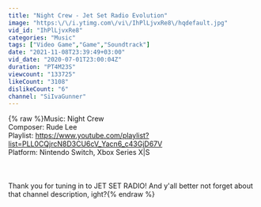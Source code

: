 ```yaml
---
title: "Night Crew - Jet Set Radio Evolution"
image: "https:\/\/i.ytimg.com\/vi\/IhPlLjvxRe8\/hqdefault.jpg"
vid_id: "IhPlLjvxRe8"
categories: "Music"
tags: ["Video Game","Game","Soundtrack"]
date: "2021-11-08T23:39:49+03:00"
vid_date: "2020-07-01T23:00:04Z"
duration: "PT4M23S"
viewcount: "133725"
likeCount: "3108"
dislikeCount: "6"
channel: "SiIvaGunner"
---
```

{% raw %}Music: Night Crew<br />Composer: Rude Lee<br />Playlist: <a rel="nofollow" target="blank" href="https://www.youtube.com/playlist?list=PLL0CQjrcN8D3CU6cV_Yacn6_c43GjD67V">https://www.youtube.com/playlist?list=PLL0CQjrcN8D3CU6cV_Yacn6_c43GjD67V</a><br />Platform: Nintendo Switch, Xbox Series X|S <br /><br /><br /><br />Thank you for tuning in to JET SET RADIO! And y'all better not forget about that channel description, ight?{% endraw %}

